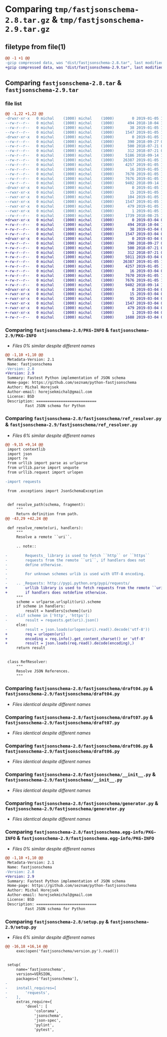 # Comparing `tmp/fastjsonschema-2.8.tar.gz` & `tmp/fastjsonschema-2.9.tar.gz`

## filetype from file(1)

```diff
@@ -1 +1 @@
-gzip compressed data, was "dist/fastjsonschema-2.8.tar", last modified: Sat Jan  5 11:36:17 2019, max compression
+gzip compressed data, was "dist/fastjsonschema-2.9.tar", last modified: Mon Mar  4 09:31:42 2019, max compression
```

## Comparing `fastjsonschema-2.8.tar` & `fastjsonschema-2.9.tar`

### file list

```diff
@@ -1,22 +1,22 @@
-drwxr-xr-x   0 michal    (1000) michal    (1000)        0 2019-01-05 11:36:17.000000 fastjsonschema-2.8/
--rw-r--r--   0 michal    (1000) michal    (1000)      494 2018-10-04 17:03:48.000000 fastjsonschema-2.8/README.rst
--rw-r--r--   0 michal    (1000) michal    (1000)       38 2019-01-05 11:36:17.000000 fastjsonschema-2.8/setup.cfg
--rw-r--r--   0 michal    (1000) michal    (1000)     1547 2019-01-05 11:36:17.000000 fastjsonschema-2.8/PKG-INFO
-drwxr-xr-x   0 michal    (1000) michal    (1000)        0 2019-01-05 11:36:17.000000 fastjsonschema-2.8/fastjsonschema/
--rw-r--r--   0 michal    (1000) michal    (1000)      390 2018-09-27 08:39:36.000000 fastjsonschema-2.8/fastjsonschema/exceptions.py
--rw-r--r--   0 michal    (1000) michal    (1000)      500 2018-07-21 07:35:38.000000 fastjsonschema-2.8/fastjsonschema/indent.py
--rw-r--r--   0 michal    (1000) michal    (1000)      312 2018-07-21 07:35:38.000000 fastjsonschema-2.8/fastjsonschema/__main__.py
--rw-r--r--   0 michal    (1000) michal    (1000)     5186 2018-09-14 14:57:30.000000 fastjsonschema-2.8/fastjsonschema/ref_resolver.py
--rw-r--r--   0 michal    (1000) michal    (1000)    26387 2019-01-05 11:32:44.000000 fastjsonschema-2.8/fastjsonschema/draft04.py
--rw-r--r--   0 michal    (1000) michal    (1000)     4257 2019-01-05 11:27:41.000000 fastjsonschema-2.8/fastjsonschema/draft07.py
--rw-r--r--   0 michal    (1000) michal    (1000)       16 2019-01-05 11:35:35.000000 fastjsonschema-2.8/fastjsonschema/version.py
--rw-r--r--   0 michal    (1000) michal    (1000)     7670 2019-01-05 11:27:41.000000 fastjsonschema-2.8/fastjsonschema/draft06.py
--rw-r--r--   0 michal    (1000) michal    (1000)     7676 2019-01-05 11:27:41.000000 fastjsonschema-2.8/fastjsonschema/__init__.py
--rw-r--r--   0 michal    (1000) michal    (1000)     9402 2018-09-14 14:57:30.000000 fastjsonschema-2.8/fastjsonschema/generator.py
-drwxr-xr-x   0 michal    (1000) michal    (1000)        0 2019-01-05 11:36:17.000000 fastjsonschema-2.8/fastjsonschema.egg-info/
--rwxr-xr-x   0 michal    (1000) michal    (1000)       15 2019-01-05 11:36:16.000000 fastjsonschema-2.8/fastjsonschema.egg-info/top_level.txt
--rwxr-xr-x   0 michal    (1000) michal    (1000)      104 2019-01-05 11:36:16.000000 fastjsonschema-2.8/fastjsonschema.egg-info/requires.txt
--rwxr-xr-x   0 michal    (1000) michal    (1000)     1547 2019-01-05 11:36:16.000000 fastjsonschema-2.8/fastjsonschema.egg-info/PKG-INFO
--rwxr-xr-x   0 michal    (1000) michal    (1000)      479 2019-01-05 11:36:17.000000 fastjsonschema-2.8/fastjsonschema.egg-info/SOURCES.txt
--rwxr-xr-x   0 michal    (1000) michal    (1000)        1 2019-01-05 11:36:16.000000 fastjsonschema-2.8/fastjsonschema.egg-info/dependency_links.txt
--rw-r--r--   0 michal    (1000) michal    (1000)     1739 2018-08-25 14:08:29.000000 fastjsonschema-2.8/setup.py
+drwxr-xr-x   0 michal    (1000) michal    (1000)        0 2019-03-04 09:31:42.000000 fastjsonschema-2.9/
+-rw-r--r--   0 michal    (1000) michal    (1000)      494 2018-10-04 17:03:48.000000 fastjsonschema-2.9/README.rst
+-rw-r--r--   0 michal    (1000) michal    (1000)       38 2019-03-04 09:31:42.000000 fastjsonschema-2.9/setup.cfg
+-rw-r--r--   0 michal    (1000) michal    (1000)     1547 2019-03-04 09:31:42.000000 fastjsonschema-2.9/PKG-INFO
+drwxr-xr-x   0 michal    (1000) michal    (1000)        0 2019-03-04 09:31:42.000000 fastjsonschema-2.9/fastjsonschema/
+-rw-r--r--   0 michal    (1000) michal    (1000)      390 2018-09-27 08:39:36.000000 fastjsonschema-2.9/fastjsonschema/exceptions.py
+-rw-r--r--   0 michal    (1000) michal    (1000)      500 2018-07-21 07:35:38.000000 fastjsonschema-2.9/fastjsonschema/indent.py
+-rw-r--r--   0 michal    (1000) michal    (1000)      312 2018-07-21 07:35:38.000000 fastjsonschema-2.9/fastjsonschema/__main__.py
+-rw-r--r--   0 michal    (1000) michal    (1000)     5011 2019-03-04 09:29:00.000000 fastjsonschema-2.9/fastjsonschema/ref_resolver.py
+-rw-r--r--   0 michal    (1000) michal    (1000)    26387 2019-01-05 11:32:44.000000 fastjsonschema-2.9/fastjsonschema/draft04.py
+-rw-r--r--   0 michal    (1000) michal    (1000)     4257 2019-01-05 11:27:41.000000 fastjsonschema-2.9/fastjsonschema/draft07.py
+-rw-r--r--   0 michal    (1000) michal    (1000)       16 2019-03-04 09:29:24.000000 fastjsonschema-2.9/fastjsonschema/version.py
+-rw-r--r--   0 michal    (1000) michal    (1000)     7670 2019-01-05 11:27:41.000000 fastjsonschema-2.9/fastjsonschema/draft06.py
+-rw-r--r--   0 michal    (1000) michal    (1000)     7676 2019-01-05 11:27:41.000000 fastjsonschema-2.9/fastjsonschema/__init__.py
+-rw-r--r--   0 michal    (1000) michal    (1000)     9402 2018-09-14 14:57:30.000000 fastjsonschema-2.9/fastjsonschema/generator.py
+drwxr-xr-x   0 michal    (1000) michal    (1000)        0 2019-03-04 09:31:42.000000 fastjsonschema-2.9/fastjsonschema.egg-info/
+-rwxr-xr-x   0 michal    (1000) michal    (1000)       15 2019-03-04 09:31:42.000000 fastjsonschema-2.9/fastjsonschema.egg-info/top_level.txt
+-rwxr-xr-x   0 michal    (1000) michal    (1000)       95 2019-03-04 09:31:42.000000 fastjsonschema-2.9/fastjsonschema.egg-info/requires.txt
+-rwxr-xr-x   0 michal    (1000) michal    (1000)     1547 2019-03-04 09:31:42.000000 fastjsonschema-2.9/fastjsonschema.egg-info/PKG-INFO
+-rwxr-xr-x   0 michal    (1000) michal    (1000)      479 2019-03-04 09:31:42.000000 fastjsonschema-2.9/fastjsonschema.egg-info/SOURCES.txt
+-rwxr-xr-x   0 michal    (1000) michal    (1000)        1 2019-03-04 09:31:42.000000 fastjsonschema-2.9/fastjsonschema.egg-info/dependency_links.txt
+-rw-r--r--   0 michal    (1000) michal    (1000)     1688 2019-03-04 09:29:00.000000 fastjsonschema-2.9/setup.py
```

### Comparing `fastjsonschema-2.8/PKG-INFO` & `fastjsonschema-2.9/PKG-INFO`

 * *Files 0% similar despite different names*

```diff
@@ -1,10 +1,10 @@
 Metadata-Version: 2.1
 Name: fastjsonschema
-Version: 2.8
+Version: 2.9
 Summary: Fastest Python implementation of JSON schema
 Home-page: https://github.com/seznam/python-fastjsonschema
 Author: Michal Horejsek
 Author-email: horejsekmichal@gmail.com
 License: BSD
 Description: ===========================
         Fast JSON schema for Python
```

### Comparing `fastjsonschema-2.8/fastjsonschema/ref_resolver.py` & `fastjsonschema-2.9/fastjsonschema/ref_resolver.py`

 * *Files 6% similar despite different names*

```diff
@@ -9,15 +9,14 @@
 import contextlib
 import json
 import re
 from urllib import parse as urlparse
 from urllib.parse import unquote
 from urllib.request import urlopen
 
-import requests
 
 from .exceptions import JsonSchemaException
 
 
 def resolve_path(schema, fragment):
     """
     Return definition from path.
@@ -43,29 +42,24 @@
 
 def resolve_remote(uri, handlers):
     """
     Resolve a remote ``uri``.
 
     .. note::
 
-        Requests_ library is used to fetch ``http`` or ``https``
-        requests from the remote ``uri``, if handlers does not
-        define otherwise.
-
-        For unknown schemes urlib is used with UTF-8 encoding.
-
-    .. _Requests: http://pypi.python.org/pypi/requests/
+        urllib library is used to fetch requests from the remote ``uri``
+        if handlers does notdefine otherwise.
     """
     scheme = urlparse.urlsplit(uri).scheme
     if scheme in handlers:
         result = handlers[scheme](uri)
-    elif scheme in ['http', 'https']:
-        result = requests.get(uri).json()
     else:
-        result = json.loads(urlopen(uri).read().decode('utf-8'))
+        req = urlopen(uri)
+        encoding = req.info().get_content_charset() or 'utf-8'
+        result = json.loads(req.read().decode(encoding),)
     return result
 
 
 class RefResolver:
     """
     Resolve JSON References.
     """
```

### Comparing `fastjsonschema-2.8/fastjsonschema/draft04.py` & `fastjsonschema-2.9/fastjsonschema/draft04.py`

 * *Files identical despite different names*

### Comparing `fastjsonschema-2.8/fastjsonschema/draft07.py` & `fastjsonschema-2.9/fastjsonschema/draft07.py`

 * *Files identical despite different names*

### Comparing `fastjsonschema-2.8/fastjsonschema/draft06.py` & `fastjsonschema-2.9/fastjsonschema/draft06.py`

 * *Files identical despite different names*

### Comparing `fastjsonschema-2.8/fastjsonschema/__init__.py` & `fastjsonschema-2.9/fastjsonschema/__init__.py`

 * *Files identical despite different names*

### Comparing `fastjsonschema-2.8/fastjsonschema/generator.py` & `fastjsonschema-2.9/fastjsonschema/generator.py`

 * *Files identical despite different names*

### Comparing `fastjsonschema-2.8/fastjsonschema.egg-info/PKG-INFO` & `fastjsonschema-2.9/fastjsonschema.egg-info/PKG-INFO`

 * *Files 0% similar despite different names*

```diff
@@ -1,10 +1,10 @@
 Metadata-Version: 2.1
 Name: fastjsonschema
-Version: 2.8
+Version: 2.9
 Summary: Fastest Python implementation of JSON schema
 Home-page: https://github.com/seznam/python-fastjsonschema
 Author: Michal Horejsek
 Author-email: horejsekmichal@gmail.com
 License: BSD
 Description: ===========================
         Fast JSON schema for Python
```

### Comparing `fastjsonschema-2.8/setup.py` & `fastjsonschema-2.9/setup.py`

 * *Files 6% similar despite different names*

```diff
@@ -16,18 +16,14 @@
     exec(open('fastjsonschema/version.py').read())
 
 
 setup(
     name='fastjsonschema',
     version=VERSION,
     packages=['fastjsonschema'],
-
-    install_requires=[
-        'requests',
-    ],
     extras_require={
         'devel': [
             'colorama',
             'jsonschema',
             'json-spec',
             'pylint',
             'pytest',
```

